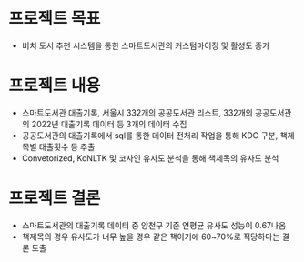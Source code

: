 # 프로젝트 목표
- 비치 도서 추천 시스템을 통한 스마트도서관의 커스텀마이징 및 활성도 증가
# 프로젝트 내용
- 스마트도서관 대출기록, 서울시 332개의 공공도서관 리스트, 332개의 공공도서관의 2022년 대출기록 데이터 등 3개의 데이터 수집
- 공공도서관의 대출기록에서 sql를 통한 데이터 전처리 작업을 통해 KDC 구분, 책제목별 대출횟수 등 추출
- Convetorized, KoNLTK 및 코사인 유사도 분석을 통해 책제목의 유사도 분석
# 프로젝트 결론
- 스마트도서관의 대출기록 데이터 중 양천구 기준 연평균 유사도 성능이 0.67나옴
- 책제목의 경우 유사도가 너무 높을 경우 같은 책이기에 60~70%로 적당하다는 결론 도출
